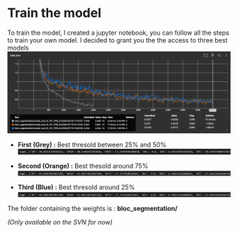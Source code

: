 # Train the model

To train the model, I created a jupyter notebook, you can follow all the steps to train your own model. I decided to grant you the the access to three best models
![image](/images/Screenshot_1.jpg "loss functions")

- **First (Grey) :** Best thresold between 25% and 50% ![image](/images/Screenshot_2.jpg "MAP 2024-07-03-11-36-15")

- **Second (Orange) :** Best thesold around 75% ![image](/images/Screenshot_3.jpg "MAP 2024-07-18-16-13-04")

- **Third (Blue) :** Best thresold around 25% ![image](/images/Screenshot_3.jpg "MAP 2024-07-19-13-02-30")

The folder containing the weights is : **bloc_segmentation/** 

*(Only available on the SVN for now)*